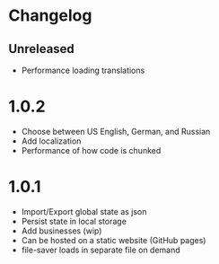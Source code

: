 # Changelog

## Unreleased

- Performance loading translations

# 1.0.2

- Choose between US English, German, and Russian
- Add localization
- Performance of how code is chunked

# 1.0.1

- Import/Export global state as json
- Persist state in local storage
- Add businesses (wip)
- Can be hosted on a static website (GitHub pages)
- file-saver loads in separate file on demand
